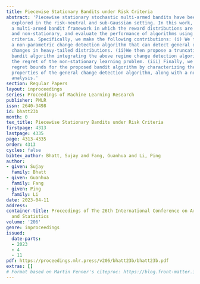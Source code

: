 ```yaml
---
title: Piecewise Stationary Bandits under Risk Criteria
abstract: 'Piecewise stationary stochastic multi-armed bandits have been extensively
  explored in the risk-neutral and sub-Gaussian setting. In this work, we consider
  a multi-armed bandit framework in which the reward distributions are heavy-tailed
  and non-stationary, and evaluate the performance of algorithms using general risk
  criteria. Specifically, we make the following contributions: (i) We first propose
  a non-parametric change detection algorithm that can detect general distributional
  changes in heavy-tailed distributions. (ii)We then propose a truncation-based UCB-type
  bandit algorithm integrating the above regime change detection algorithm to minimize
  the regret of the non-stationary learning problem. (iii) Finally, we establish the
  regret bounds for the proposed bandit algorithm by characterizing the statistical
  properties of the general change detection algorithm, along with a novel regret
  analysis.'
section: Regular Papers
layout: inproceedings
series: Proceedings of Machine Learning Research
publisher: PMLR
issn: 2640-3498
id: bhatt23b
month: 0
tex_title: Piecewise Stationary Bandits under Risk Criteria
firstpage: 4313
lastpage: 4335
page: 4313-4335
order: 4313
cycles: false
bibtex_author: Bhatt, Sujay and Fang, Guanhua and Li, Ping
author:
- given: Sujay
  family: Bhatt
- given: Guanhua
  family: Fang
- given: Ping
  family: Li
date: 2023-04-11
address:
container-title: Proceedings of The 26th International Conference on Artificial Intelligence
  and Statistics
volume: '206'
genre: inproceedings
issued:
  date-parts:
  - 2023
  - 4
  - 11
pdf: https://proceedings.mlr.press/v206/bhatt23b/bhatt23b.pdf
extras: []
# Format based on Martin Fenner's citeproc: https://blog.front-matter.io/posts/citeproc-yaml-for-bibliographies/
---
```

